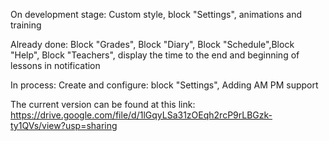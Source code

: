 On development stage: Custom style, block "Settings", animations and training

Already done: Block "Grades", Block "Diary", Block "Schedule",Block "Help", Block "Teachers", display the time to the end and beginning of lessons in notification

In process: Create and configure: 
block "Settings", Adding AM PM support

The current version can be found at this link: https://drive.google.com/file/d/1lGqyLSa31zOEqh2rcP9rLBGzk-ty1QVs/view?usp=sharing
